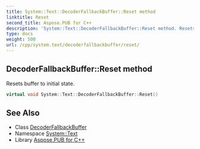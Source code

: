 ```yaml
---
title: System::Text::DecoderFallbackBuffer::Reset method
linktitle: Reset
second_title: Aspose.PUB for C++
description: 'System::Text::DecoderFallbackBuffer::Reset method. Resets buffer to initial state in C++.'
type: docs
weight: 500
url: /cpp/system.text/decoderfallbackbuffer/reset/
---
```

## DecoderFallbackBuffer::Reset method


Resets buffer to initial state.

```cpp
virtual void System::Text::DecoderFallbackBuffer::Reset()
```

## See Also

* Class [DecoderFallbackBuffer](../)
* Namespace [System::Text](../../)
* Library [Aspose.PUB for C++](../../../)
